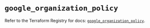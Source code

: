 # `google_organization_policy`

Refer to the Terraform Registry for docs: [`google_organization_policy`](https://registry.terraform.io/providers/hashicorp/google-beta/6.27.0/docs/resources/google_organization_policy).
